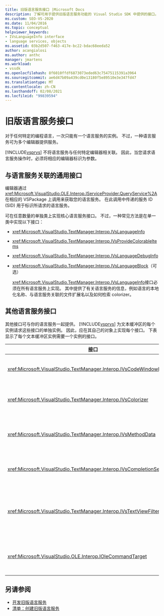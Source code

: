 ```yaml
---
title: 旧版语言服务接口 |Microsoft Docs
description: 了解可用于提供旧版语言服务功能的 Visual Studio SDK 中提供的接口。
ms.custom: SEO-VS-2020
ms.date: 11/04/2016
ms.topic: conceptual
helpviewer_keywords:
- IVsLanguageInfo interface
- language services, objects
ms.assetid: 03b2d507-f463-417e-bc22-bdac68eeda52
author: acangialosi
ms.author: anthc
manager: jmartens
ms.workload:
- vssdk
ms.openlocfilehash: 8f6010ffdf6873073eded63c75475115391a3964
ms.sourcegitcommit: ae6d47b09a439cd0e13180f5e89510e3e347fd47
ms.translationtype: MT
ms.contentlocale: zh-CN
ms.lasthandoff: 02/08/2021
ms.locfileid: "99839594"
---
```

# <a name="legacy-language-service-interfaces"></a>旧版语言服务接口
对于任何特定的编程语言，一次只能有一个语言服务的实例。 不过，一种语言服务可为多个编辑器提供服务。

 [!INCLUDE[vsprvs](../../code-quality/includes/vsprvs_md.md)] 不将语言服务与任何特定编辑器相关联。 因此，当您请求语言服务操作时，必须将相应的编辑器标识为参数。

## <a name="common-interfaces-associated-with-language-services"></a>与语言服务关联的通用接口
 编辑器通过 <xref:Microsoft.VisualStudio.OLE.Interop.IServiceProvider.QueryService%2A> 在相应的 VSPackage 上调用来获取您的语言服务。 在此调用中传递的服务 ID (SID) 用于标识所请求的语言服务。

 可在任意数量的单独类上实现核心语言服务接口。 不过，一种常见方法是在单一类中实现以下接口：

- <xref:Microsoft.VisualStudio.TextManager.Interop.IVsLanguageInfo>

- <xref:Microsoft.VisualStudio.TextManager.Interop.IVsProvideColorableItems>

- <xref:Microsoft.VisualStudio.TextManager.Interop.IVsLanguageDebugInfo>

- <xref:Microsoft.VisualStudio.TextManager.Interop.IVsLanguageBlock>（可选）

  <xref:Microsoft.VisualStudio.TextManager.Interop.IVsLanguageInfo>接口必须在所有语言服务上实现。 其中提供了有关语言服务的信息，例如语言的本地化名称、与语言服务关联的文件扩展名以及如何检索 colorizer。

## <a name="additional-language-service-interfaces"></a>其他语言服务接口
 其他接口可与你的语言服务一起提供。 [!INCLUDE[vsprvs](../../code-quality/includes/vsprvs_md.md)] 为文本缓冲区的每个实例请求这些接口的单独实例。 因此，应在其自己的对象上实现每个接口。 下表显示了每个文本缓冲区实例需要一个实例的接口。

|接口|说明|
|---------------|-----------------|
|<xref:Microsoft.VisualStudio.TextManager.Interop.IVsCodeWindowManager>|管理代码窗口装饰，如下拉栏。 可以使用方法获取此接口 <xref:Microsoft.VisualStudio.TextManager.Interop.IVsLanguageInfo.GetCodeWindowManager%2A> 。 <xref:Microsoft.VisualStudio.TextManager.Interop.IVsCodeWindowManager>每个代码窗口都有一个。|
|<xref:Microsoft.VisualStudio.TextManager.Interop.IVsColorizer>|着色语言关键字和分隔符。 可以使用方法获取此接口 <xref:Microsoft.VisualStudio.TextManager.Interop.IVsLanguageInfo.GetColorizer%2A> 。 <xref:Microsoft.VisualStudio.TextManager.Interop.IVsColorizer> 在绘制时调用。 避免计算密集型工作发生 <xref:Microsoft.VisualStudio.TextManager.Interop.IVsColorizer> ，或性能可能会降低。|
|<xref:Microsoft.VisualStudio.TextManager.Interop.IVsMethodData>|提供 IntelliSense 参数工具提示。 当语言服务识别到指示应显示方法数据的字符（如左括号）时，它会调用 <xref:Microsoft.VisualStudio.TextManager.Interop.IVsMethodTipWindow.SetMethodData%2A> 方法，通知文本视图语言服务已准备好显示参数信息工具提示。 文本视图通过使用接口的方法 <xref:Microsoft.VisualStudio.TextManager.Interop.IVsMethodData> 来获取显示工具提示所需的信息，从而回叫语言服务。|
|<xref:Microsoft.VisualStudio.TextManager.Interop.IVsCompletionSet>|提供 IntelliSense 语句完成。 当语言服务准备好显示完成列表时，它会 <xref:Microsoft.VisualStudio.TextManager.Interop.IVsTextView.UpdateCompletionStatus%2A> 在文本视图上调用方法。 然后，文本视图使用对象上的方法回调到语言服务 <xref:Microsoft.VisualStudio.TextManager.Interop.IVsCompletionSet> 。|
|<xref:Microsoft.VisualStudio.TextManager.Interop.IVsTextViewFilter>|允许使用命令处理程序修改文本视图。 实现接口的类 <xref:Microsoft.VisualStudio.TextManager.Interop.IVsTextViewFilter> 还必须实现 <xref:Microsoft.VisualStudio.OLE.Interop.IOleCommandTarget> 接口。 文本视图 <xref:Microsoft.VisualStudio.TextManager.Interop.IVsTextViewFilter> 通过查询 <xref:Microsoft.VisualStudio.OLE.Interop.IOleCommandTarget> 传递给方法的对象来检索对象 <xref:Microsoft.VisualStudio.TextManager.Interop.IVsTextView.AddCommandFilter%2A> 。 <xref:Microsoft.VisualStudio.TextManager.Interop.IVsTextViewFilter>每个视图都应有一个对象。|
|<xref:Microsoft.VisualStudio.OLE.Interop.IOleCommandTarget>|截获用户在代码窗口中键入的命令。 监视你的实现的输出 <xref:Microsoft.VisualStudio.OLE.Interop.IOleCommandTarget> ，以提供自定义完成信息和查看修改<br /><br /> 若要将您 <xref:Microsoft.VisualStudio.OLE.Interop.IOleCommandTarget> 的对象传递给文本视图，请调用 <xref:Microsoft.VisualStudio.TextManager.Interop.IVsTextView.AddCommandFilter%2A> 。|

## <a name="see-also"></a>另请参阅
- [开发旧版语言服务](../../extensibility/internals/developing-a-legacy-language-service.md)
- [清单：创建旧版语言服务](../../extensibility/internals/checklist-creating-a-legacy-language-service.md)
